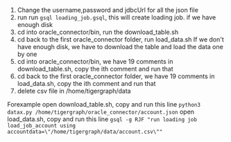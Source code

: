 1. Change the username,password and jdbcUrl for all the json file
2. run run ```gsql loading_job.gsql```, this will create loading job. 
if we have enough disk
3. cd into oracle_connector/bin, run the download_table.sh 
4. cd back to the first oracle_connector folder, run load_data.sh
If we don't have enough disk, we have to download the table and load the data one by one 
3. cd into oracle_connector/bin, we have 19 comments in download_table.sh, copy the ith comment and run that
4. cd back to the first oracle_connector folder, we have 19 comments in load_data.sh, copy the ith comment and run that
5. delete csv file in /home/tigergraph/data

Forexample
open download_table.sh, copy and run this line ```python3 datax.py /home/tigergraph/oracle_connector/account.json```
open load_data.sh, copy and run this line ```gsql -g RJF "run loading job load_job_account using 
                                          accountdata=\"/home/tigergraph/data/account.csv\""```
   

